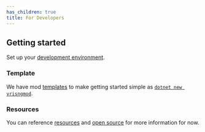 ```yaml
---
has_children: true
title: For Developers
---
```

## Getting started
Set up your [development environment](./development_setup.md).

### Template
We have mod [templates](./template.md) to make getting started simple as [`dotnet new vrisngmod`](./template.md).

### Resources
You can reference [resources](./resources.md) and [open source](./open%20source.md) for more information for now.
